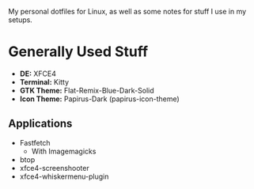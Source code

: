 My personal dotfiles for Linux, as well as some notes for stuff I use in my setups.

# Generally Used Stuff
* **DE:** XFCE4
* **Terminal:** Kitty
* **GTK Theme:** Flat-Remix-Blue-Dark-Solid
* **Icon Theme:**  Papirus-Dark (papirus-icon-theme)

## Applications
* Fastfetch
   * With Imagemagicks
* btop
* xfce4-screenshooter
* xfce4-whiskermenu-plugin
